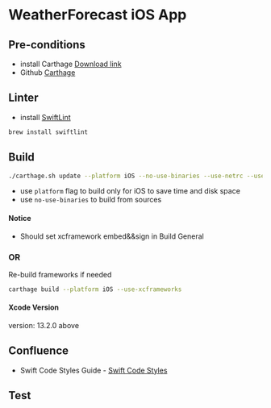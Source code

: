 # WeatherForecast iOS App

## Pre-conditions

- install Carthage [Download link](https://github.com/Carthage/Carthage/releases/download/0.38.0/Carthage.pkg)
- Github [Carthage](https://github.com/Carthage/Carthage)

## Linter
- install [SwiftLint](https://github.com/realm/SwiftLint)

```sh
brew install swiftlint
```

## Build

```sh
./carthage.sh update --platform iOS --no-use-binaries --use-netrc --use-xcframeworks
```

- use `platform` flag to build only for iOS to save time and disk space
- use `no-use-binaries` to build from sources

#### Notice
- Should set xcframework embed&&sign in Build General

### OR

Re-build frameworks if needed

```sh
carthage build --platform iOS --use-xcframeworks
```

#### Xcode Version
version: 13.2.0 above

## Confluence

- Swift Code Styles Guide - [Swift Code Styles](https://github.com/raywenderlich/swift-style-guide)


## Test
